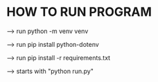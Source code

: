 # HOW TO RUN PROGRAM

--> run python -m venv venv

--> run pip install python-dotenv

--> run pip install -r requirements.txt

--> starts with "python run.py"
